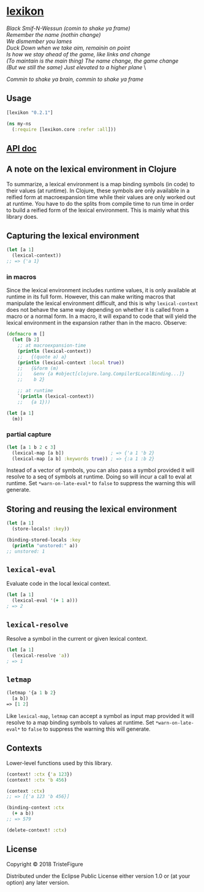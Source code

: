 # [lexikon](https://www.youtube.com/watch?v=ciEhswFOC3s)

*Black Smif-N-Wessun (comin to shake ya frame)*\
*Remember the name (nothin change)*\
*We dismember you lames*\
*Duck Down when we take aim, remainin on point*\
*Is how we stay ahead of the game, like links and change*\
*(To maintain is the main thing) The name change, the game change*\
*(But we still the same) Just elevated to a higher plane* \

*Commin to shake ya brain, commin to shake ya frame*

## Usage

```clojure
[lexikon "0.2.1"]
```

```clojure
(ns my-ns
  (:require [lexikon.core :refer :all]))
```

## [API doc](https://tristefigure.github.io/lexikon/)

## A note on the lexical environment in Clojure

To summarize, a lexical environment is a map binding symbols (in code) to their values (at runtime). In Clojure, these symbols are only available in a reified form at macroexpansion time while their values are only worked out at runtime. You have to do the splits from compile time to run time in order to build a reified form of the lexical environment. This is mainly what this library does.

## Capturing the lexical environment

```clojure
(let [a 1]
  (lexical-context))
;; => {'a 1}
```

### in macros

Since the lexical environment includes runtime values, it is only available at runtime in its full form. However, this can make writing macros that manipulate the lexical environment difficult, and this is why `lexical-context` does not behave the same way depending on whether it is called from a macro or a normal form. In a macro, it will expand to code that will yield the lexical environment in the expansion rather than in the macro. Observe:

```clojure
(defmacro m []
  (let [b 2]
    ;; at macroexpansion-time
    (println (lexical-context))
    ;;   {(quote a) a}
    (println (lexical-context :local true))
    ;;   {&form (m)
    ;;    &env {a #object[clojure.lang.Compiler$LocalBinding...]}
    ;;    b 2}

    ;; at runtime
    `(println (lexical-context))
    ;;   {a 1}))

(let [a 1]
  (m))
```

### partial capture

```clojure
(let [a 1 b 2 c 3]
  (lexical-map [a b])                 ; => {'a 1 'b 2}
  (lexical-map [a b] :keywords true)) ; => {:a 1 :b 2}
```

Instead of a vector of symbols, you can also pass a symbol provided it will resolve to a seq of symbols at runtime. Doing so will incur a call to eval at runtime. Set `*warn-on-late-eval*` to `false` to suppress the warning this will generate.

## Storing and reusing the lexical environment

```clojure
(let [a 1]
  (store-locals! :key))

(binding-stored-locals :key
  (println "unstored:" a))
;; unstored: 1
```

## `lexical-eval`

Evaluate code in the local lexical context.

```clojure
(let [a 1]
  (lexical-eval '(+ 1 a)))
; => 2
```

## `lexical-resolve`

Resolve a symbol in the current or given lexical context.

```clojure
(let [a 1]
  (lexical-resolve 'a))
; => 1
```

## `letmap`

```clojure
(letmap '{a 1 b 2}
  [a b])
=> [1 2]
```

Like `lexical-map`, `letmap` can accept a symbol as input map provided it will resolve to a map binding symbols to values at runtime. Set `*warn-on-late-eval*` to `false` to suppress the warning this will generate.

## Contexts

Lower-level functions used by this library.

```clojure
(context! :ctx {'a 123})
(context! :ctx 'b 456)

(context :ctx)
;; => [{'a 123 'b 456}]

(binding-context :ctx
  (+ a b))
;; => 579

(delete-context! :ctx)
```

## License

Copyright © 2018 TristeFigure

Distributed under the Eclipse Public License either version 1.0 or (at
your option) any later version.
